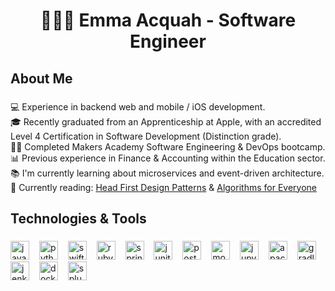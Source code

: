 <h1 align="center">👩🏾‍💻 Emma Acquah - Software Engineer</h1>

<h2 align="left">About Me</h2>

###

<p align="left">
💻 Experience in backend web and mobile / iOS development.<br>
🎓 Recently graduated from an Apprenticeship at Apple, with an accredited <br>
  Level 4 Certification in Software Development (Distinction grade).<br>
💪🏾 Completed Makers Academy Software Engineering & DevOps bootcamp.<br>
📊 Previous experience in Finance & Accounting within the Education sector.<br>
📚 I'm currently learning about microservices and event-driven architecture.<br>
📖 Currently reading: <a href="https://www.oreilly.com/library/view/head-first-design/9781492077992/">Head First Design Patterns</a> & <a href="https://learning.oreilly.com/live-events/algorithms-for-everyone/0642572003993/">Algorithms for Everyone</a>
</p>

###

<h2 align="left">Technologies & Tools</h2>

###

<div align="left">
  <img src="https://img.shields.io/badge/Java-ED8B00?style=for-the-badge&logo=openjdk&logoColor=white" height="30" alt="java logo"  />
  <img width="8" />
  <img src="https://img.shields.io/badge/Python-3776AB?logo=python&logoColor=white&style=for-the-badge" height="30" alt="python logo"  />
  <img width="8" />
  <img src="https://img.shields.io/badge/Swift-F05138?logo=swift&logoColor=white&style=for-the-badge" height="30" alt="swift logo"  />
  <img width="8" />
  <img src="https://img.shields.io/badge/Ruby-CC342D?logo=ruby&logoColor=white&style=for-the-badge" height="30" alt="ruby logo"  />
  <img width="8" />
  <img src="https://img.shields.io/badge/Spring-6DB33F?logo=spring&logoColor=black&style=for-the-badge" height="30" alt="spring logo"  />
  <img width="8" />
  <img src="https://img.shields.io/badge/JUnit5-%2325A162?logo=junit5&logoColor=white&style=for-the-badge" height="30" alt="junit5 logo"  />
  <img width="8" />
  <img src="https://img.shields.io/badge/PostgreSQL-4169E1?logo=postgresql&logoColor=white&style=for-the-badge" height="30" alt="postgresql logo"  />
  <img width="8" />
  <img src="https://img.shields.io/badge/MongoDB-47A248?logo=mongodb&logoColor=white&style=for-the-badge" height="30" alt="mongodb logo"  />
  <img width="8" />
  <img src="https://img.shields.io/badge/Jupyter-F37626?logo=jupyter&logoColor=black&style=for-the-badge" height="30" alt="jupyter logo"  />
  <img width="8" />
  <img src="https://img.shields.io/badge/Apache Maven-C71A36?logo=apachemaven&logoColor=white&style=for-the-badge" height="30" alt="apachemaven logo"  />
  <img width="8" />
  <img src="https://img.shields.io/badge/Gradle-02303A?logo=gradle&logoColor=white&style=for-the-badge" height="30" alt="gradle logo"  />
  <img width="8" />
  <img src="https://img.shields.io/badge/Jenkins-D24939?logo=jenkins&logoColor=white&style=for-the-badge" height="30" alt="jenkins logo"  />
  <img width="8" />
  <img src="https://img.shields.io/badge/Docker-2496ED?logo=docker&logoColor=white&style=for-the-badge" height="30" alt="docker logo"  />
  <img width="8" />
  <img src="https://img.shields.io/badge/splunk-%23000000.svg?style=for-the-badge&logo=splunk&logoColor=white" height="30" alt="splunk logo"  />
</div>

###

